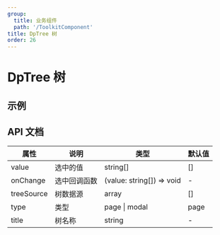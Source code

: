 ```yaml
---
group:
  title: 业务组件
  path: '/ToolkitComponent'
title: DpTree 树
order: 26
---
```


# DpTree 树

## 示例

<code src="./demo.tsx"></code>

## API 文档

| **属性**   | **说明**     | **类型**                      | **默认值** |
| ---------- | ------------ | ----------------------------- | ---------- |
| value      | 选中的值     | string\[\]                    | \[\]       |
| onChange   | 选中回调函数 | \(value: string\[\]\) => void | \-         |
| treeSource | 树数据源     | array                         | \[\]       |
| type       | 类型         | page \| modal                 | page       |
| title      | 树名称       | string                        | \-         |
